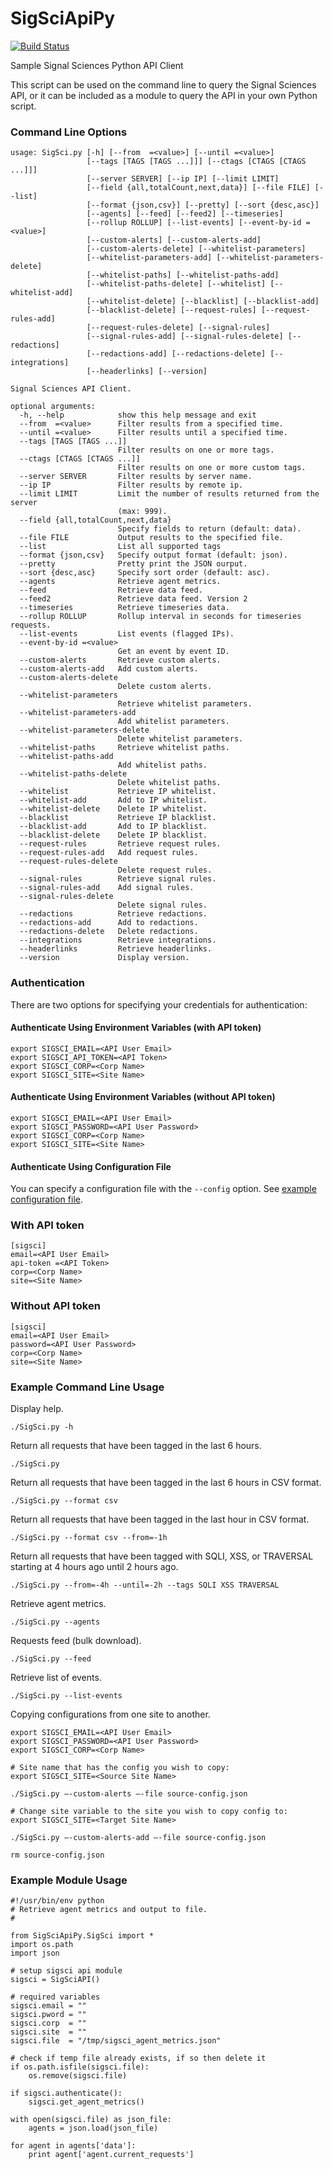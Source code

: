 # SigSciApiPy
[![Build Status](https://travis-ci.org/signalsciences/SigSciApiPy.svg?branch=master)](https://travis-ci.org/signalsciences/SigSciApiPy)

Sample Signal Sciences Python API Client

This script can be used on the command line to query the Signal Sciences API, or it can be included as a module to query the API in your own Python script.

### Command Line Options

```
usage: SigSci.py [-h] [--from  =<value>] [--until =<value>]
                 [--tags [TAGS [TAGS ...]]] [--ctags [CTAGS [CTAGS ...]]]
                 [--server SERVER] [--ip IP] [--limit LIMIT]
                 [--field {all,totalCount,next,data}] [--file FILE] [--list]
                 [--format {json,csv}] [--pretty] [--sort {desc,asc}]
                 [--agents] [--feed] [--feed2] [--timeseries]
                 [--rollup ROLLUP] [--list-events] [--event-by-id =<value>]
                 [--custom-alerts] [--custom-alerts-add]
                 [--custom-alerts-delete] [--whitelist-parameters]
                 [--whitelist-parameters-add] [--whitelist-parameters-delete]
                 [--whitelist-paths] [--whitelist-paths-add]
                 [--whitelist-paths-delete] [--whitelist] [--whitelist-add]
                 [--whitelist-delete] [--blacklist] [--blacklist-add]
                 [--blacklist-delete] [--request-rules] [--request-rules-add]
                 [--request-rules-delete] [--signal-rules]
                 [--signal-rules-add] [--signal-rules-delete] [--redactions]
                 [--redactions-add] [--redactions-delete] [--integrations]
                 [--headerlinks] [--version]

Signal Sciences API Client.

optional arguments:
  -h, --help            show this help message and exit
  --from  =<value>      Filter results from a specified time.
  --until =<value>      Filter results until a specified time.
  --tags [TAGS [TAGS ...]]
                        Filter results on one or more tags.
  --ctags [CTAGS [CTAGS ...]]
                        Filter results on one or more custom tags.
  --server SERVER       Filter results by server name.
  --ip IP               Filter results by remote ip.
  --limit LIMIT         Limit the number of results returned from the server
                        (max: 999).
  --field {all,totalCount,next,data}
                        Specify fields to return (default: data).
  --file FILE           Output results to the specified file.
  --list                List all supported tags
  --format {json,csv}   Specify output format (default: json).
  --pretty              Pretty print the JSON ourput.
  --sort {desc,asc}     Specify sort order (default: asc).
  --agents              Retrieve agent metrics.
  --feed                Retrieve data feed.
  --feed2               Retrieve data feed. Version 2
  --timeseries          Retrieve timeseries data.
  --rollup ROLLUP       Rollup interval in seconds for timeseries requests.
  --list-events         List events (flagged IPs).
  --event-by-id =<value>
                        Get an event by event ID.
  --custom-alerts       Retrieve custom alerts.
  --custom-alerts-add   Add custom alerts.
  --custom-alerts-delete
                        Delete custom alerts.
  --whitelist-parameters
                        Retrieve whitelist parameters.
  --whitelist-parameters-add
                        Add whitelist parameters.
  --whitelist-parameters-delete
                        Delete whitelist parameters.
  --whitelist-paths     Retrieve whitelist paths.
  --whitelist-paths-add
                        Add whitelist paths.
  --whitelist-paths-delete
                        Delete whitelist paths.
  --whitelist           Retrieve IP whitelist.
  --whitelist-add       Add to IP whitelist.
  --whitelist-delete    Delete IP whitelist.
  --blacklist           Retrieve IP blacklist.
  --blacklist-add       Add to IP blacklist.
  --blacklist-delete    Delete IP blacklist.
  --request-rules       Retrieve request rules.
  --request-rules-add   Add request rules.
  --request-rules-delete
                        Delete request rules.
  --signal-rules        Retrieve signal rules.
  --signal-rules-add    Add signal rules.
  --signal-rules-delete
                        Delete signal rules.
  --redactions          Retrieve redactions.
  --redactions-add      Add to redactions.
  --redactions-delete   Delete redactions.
  --integrations        Retrieve integrations.
  --headerlinks         Retrieve headerlinks.
  --version             Display version.
  ```

### Authentication

There are two options for specifying your credentials for authentication:

#### Authenticate Using Environment Variables (with API token)

```
export SIGSCI_EMAIL=<API User Email>
export SIGSCI_API_TOKEN=<API Token>
export SIGSCI_CORP=<Corp Name>
export SIGSCI_SITE=<Site Name>
```

#### Authenticate Using Environment Variables (without API token)

```
export SIGSCI_EMAIL=<API User Email>
export SIGSCI_PASSWORD=<API User Password>
export SIGSCI_CORP=<Corp Name>
export SIGSCI_SITE=<Site Name>
```

#### Authenticate Using Configuration File

You can specify a configuration file with the `--config` option. See [example configuration file](example.conf).

### With API token

```
[sigsci]
email=<API User Email>
api-token =<API Token>
corp=<Corp Name>
site=<Site Name>
```

### Without API token

```
[sigsci]
email=<API User Email>
password=<API User Password>
corp=<Corp Name>
site=<Site Name>
```

### Example Command Line Usage

Display help.

`./SigSci.py -h`

Return all requests that have been tagged in the last 6 hours.

`./SigSci.py`

Return all requests that have been tagged in the last 6 hours in CSV format.

`./SigSci.py --format csv`

Return all requests that have been tagged in the last hour in CSV format.

`./SigSci.py --format csv --from=-1h`

Return all requests that have been tagged with SQLI, XSS, or TRAVERSAL starting at 4 hours ago until 2 hours ago.

`./SigSci.py --from=-4h --until=-2h --tags SQLI XSS TRAVERSAL`

Retrieve agent metrics.

`./SigSci.py --agents`

Requests feed (bulk download).

`./SigSci.py --feed`

Retrieve list of events.

`./SigSci.py --list-events`

Copying configurations from one site to another.

```
export SIGSCI_EMAIL=<API User Email>
export SIGSCI_PASSWORD=<API User Password>
export SIGSCI_CORP=<Corp Name>

# Site name that has the config you wish to copy:
export SIGSCI_SITE=<Source Site Name>

./SigSci.py —-custom-alerts —-file source-config.json

# Change site variable to the site you wish to copy config to:
export SIGSCI_SITE=<Target Site Name>

./SigSci.py —-custom-alerts-add —-file source-config.json

rm source-config.json
```

### Example Module Usage

```
#!/usr/bin/env python
# Retrieve agent metrics and output to file.
#

from SigSciApiPy.SigSci import *
import os.path
import json

# setup sigsci api module
sigsci = SigSciAPI()

# required variables
sigsci.email = ""
sigsci.pword = ""
sigsci.corp  = ""
sigsci.site  = ""
sigsci.file  = "/tmp/sigsci_agent_metrics.json"

# check if temp file already exists, if so then delete it
if os.path.isfile(sigsci.file):
    os.remove(sigsci.file)

if sigsci.authenticate():
    sigsci.get_agent_metrics()

with open(sigsci.file) as json_file:    
    agents = json.load(json_file)

for agent in agents['data']:
    print agent['agent.current_requests']
```
